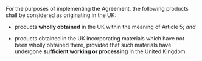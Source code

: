 For the purposes of implementing the Agreement, the following products shall be considered as originating in the UK:

- products **wholly obtained** in the UK within the meaning of Article 5; *and*

- products obtained in the UK incorporating materials which have not been wholly obtained there, provided that such materials have undergone **sufficient working or processing** in the United Kingdom.